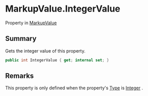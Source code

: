 # MarkupValue.IntegerValue

Property in [MarkupValue](/api/csharp/yarn.markup.markupvalue.md)

## Summary

Gets the integer value of this property.

```csharp
public int IntegerValue { get; internal set; }
```

## Remarks


This property is only defined when the property's  <a href="yarn.markup.markupvalue.type.md">Type</a>  is  <a href="yarn.markup.markupvaluetype.integer.md">Integer</a> .


